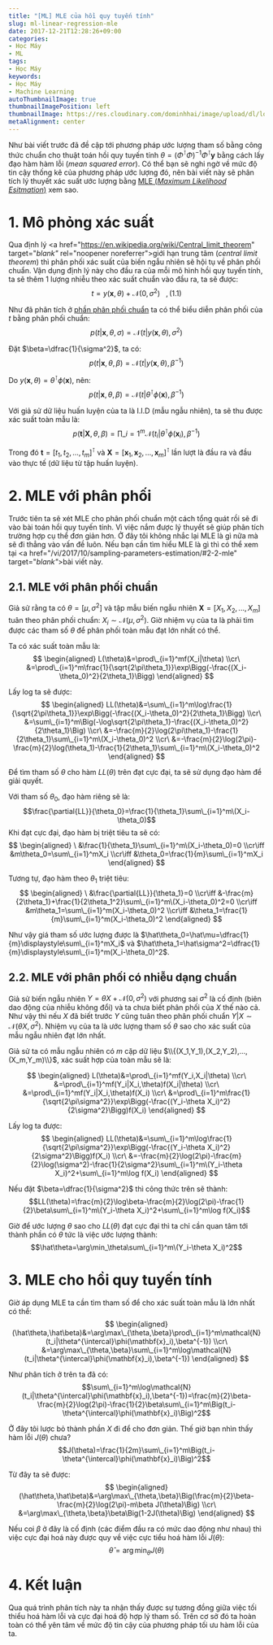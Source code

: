 ```yaml
---
title: "[ML] MLE của hồi quy tuyến tính"
slug: ml-linear-regression-mle
date: 2017-12-21T12:28:26+09:00
categories:
- Học Máy
- ML
tags:
- Học Máy
keywords:
- Học Máy
- Machine Learning
autoThumbnailImage: true
thumbnailImagePosition: left
thumbnailImage: https://res.cloudinary.com/dominhhai/image/upload/dl/logo.png
metaAlignment: center
---
```

Như bài viết trước đã đề cập tới phương pháp ước lượng tham số bằng công thức chuẩn cho thuật toán hồi quy tuyến tính $\theta=(\Phi^{\intercal}\Phi)^{-1}\Phi^{\intercal}\mathbf{y}$ bằng cách lấy đạo hàm hàm lỗi (*mean squared error*). Có thể bạn sẽ nghi ngờ về mức độ tin cậy thống kê của phương pháp ước lượng đó, nên bài viết này sẽ phân tích lý thuyết xác suất ước lượng bằng [MLE (*Maximum Likelihood Esitmation*)](/vi/2017/10/sampling-parameters-estimation/#2-2-mle) xem sao.
<!--more-->
<!--toc-->
# 1. Mô phỏng xác suất
Qua định lý <a href="https://en.wikipedia.org/wiki/Central_limit_theorem" target="_blank"_ rel="noopener noreferrer">giới hạn trung tâm</a> (*central limit theorem*) thì phân phối xác suất của biến ngẫu nhiên sẽ hội tụ về phân phối chuẩn. Vận dụng định lý này cho đầu ra của mỗi mô hình hồi quy tuyến tính, ta sẽ thêm 1 lượng nhiễu theo xác suất chuẩn vào đầu ra, ta sẽ được:
$$t=y(\mathbf{x},\theta)+\mathcal{N}(0,\sigma^2) ~~~,(1.1)$$

Như đã phân tích ở [phần phân phối chuẩn](/vi/2017/10/prob-com-var/#2-2-1-%C4%91%E1%BB%91i-v%E1%BB%9Bi-bi%E1%BA%BFn-1-chi%E1%BB%81u-univariate) ta có thể biểu diễn phân phối của $t$ bằng phân phối chuẩn:
$$p(t|\mathbf{x},\theta,\sigma)=\mathcal{N}(t|y(\mathbf{x},\theta),\sigma^2)$$

Đặt $\beta=\dfrac{1}{\sigma^2}$, ta có:
$$p(t|\mathbf{x},\theta,\beta)=\mathcal{N}(t|y(\mathbf{x},\theta),\beta^{-1})$$

Do $y(\mathbf{x},\theta)=\theta^{\intercal}\phi(\mathbf{x})$, nên:
$$p(t|\mathbf{x},\theta,\beta)=\mathcal{N}(t|\theta^{\intercal}\phi(\mathbf{x}),\beta^{-1})$$

Với giả sử dữ liệu huấn luyện của ta là I.I.D (mẫu ngẫu nhiên), ta sẽ thu được xác suất toàn mẫu là:
$$p(\mathbf{t}|\mathbf{X},\theta,\beta)=\prod\_{i=1}^m\mathcal{N}(t_i|\theta^{\intercal}\phi(\mathbf{x}_i),\beta^{-1})$$

Trong đó $\mathbf{t}=[t_1,t_2,...,t_m]^{\intercal}$ và $\mathbf{X}=[\mathbf{x}_1, \mathbf{x}_2,...,\mathbf{x}_m]^{\intercal}$ lần lượt là đầu ra và đầu vào thực tế (dữ liệu từ tập huấn luyện).

# 2. MLE với phân phối
Trước tiên ta sẽ xét MLE cho phân phối chuẩn một cách tổng quát rồi sẽ đi vào bài toán hồi quy tuyến tính. Vì việc nắm được lý thuyết sẽ giúp phân tích trường hợp cụ thể đơn giản hơn. Ở đây tôi không nhắc lại MLE là gì nữa mà sẽ đi thẳng vào vấn đề luôn. Nếu bạn cần tìm hiểu MLE là gì thì có thể xem tại <a href="/vi/2017/10/sampling-parameters-estimation/#2-2-mle" target="_blank"_>bài viết này</a>.
## 2.1. MLE với phân phối chuẩn
Giả sử rằng ta có $\theta=[\mu,\sigma^2]$ và tập mẫu biến ngẫu nhiên $\mathbf{X}=[X_1,X_2,...,X_m]$ tuân theo phân phối chuẩn: $X_i\sim\mathcal{N}(\mu,\sigma^2)$. Giờ nhiệm vụ của ta là phải tìm được các tham số $\theta$ để phân phối toàn mẫu đạt lớn nhất có thể.

Ta có xác suất toàn mẫu là:
$$
\begin{aligned}
L(\theta)&=\prod\_{i=1}^mf(X_i|\theta)
\\cr\ &=\prod\_{i=1}^m\frac{1}{\sqrt{2\pi\theta_1}}\exp\Bigg(-\frac{(X_i-\theta_0)^2}{2\theta_1}\Bigg)
\end{aligned}
$$

Lấy log ta sẽ được:
$$
\begin{aligned}
LL(\theta)&=\sum\_{i=1}^m\log\frac{1}{\sqrt{2\pi\theta_1}}\exp\Bigg(-\frac{(X_i-\theta_0)^2}{2\theta_1}\Bigg)
\\cr\ &=\sum\_{i=1}^m\Big(-\log\sqrt{2\pi\theta_1}-\frac{(X_i-\theta_0)^2}{2\theta_1}\Big)
\\cr\ &=-\frac{m}{2}\log(2\pi\theta_1)-\frac{1}{2\theta_1}\sum\_{i=1}^m\(X_i-\theta_0)^2
\\cr\ &=-\frac{m}{2}\log(2\pi)-\frac{m}{2}\log(\theta_1)-\frac{1}{2\theta_1}\sum\_{i=1}^m\(X_i-\theta_0)^2
\end{aligned}
$$

Để tìm tham số $\theta$ cho hàm $LL(\theta)$ trên đạt cực đại, ta sẽ sử dụng đạo hàm để giải quyết.

Với tham số $\theta_0$, đạo hàm riêng sẽ là:
$$\frac{\partial{LL}}{\theta_0}=\frac{1}{\theta_1}\sum\_{i=1}^m\(X_i-\theta_0)$$
Khi đạt cực đại, đạo hàm bị triệt tiêu ta sẽ có:
$$
\begin{aligned}
\ &\frac{1}{\theta_1}\sum\_{i=1}^m\(X_i-\theta_0)=0
\\cr\iff &m\theta_0=\sum\_{i=1}^mX_i
\\cr\iff &\theta_0=\frac{1}{m}\sum\_{i=1}^mX_i
\end{aligned}
$$

Tương tự, đạo hàm theo $\theta_1$ triệt tiêu:
$$
\begin{aligned}
\ &\frac{\partial{LL}}{\theta_1}=0
\\cr\iff &-\frac{m}{2\theta_1}+\frac{1}{2\theta_1^2}\sum\_{i=1}^m\(X_i-\theta_0)^2=0
\\cr\iff &m\theta_1=\sum\_{i=1}^m(X_i-\theta_0)^2
\\cr\iff &\theta_1=\frac{1}{m}\sum\_{i=1}^m(X_i-\theta_0)^2
\end{aligned}
$$

Như vậy giá tham số ước lượng được là $\hat\theta_0=\hat\mu=\dfrac{1}{m}\displaystyle\sum\_{i=1}^mX_i$ và $\hat\theta_1=\hat\sigma^2=\dfrac{1}{m}\displaystyle\sum\_{i=1}^m(X_i-\theta_0)^2$.

## 2.2. MLE với phân phối có nhiễu dạng chuẩn
Giả sử biến ngẫu nhiên $Y=\theta X+\mathcal{N}(0,\sigma^2)$ với phương sai $\sigma^2$ là cố định (biên dao động của nhiễu không đổi) và ta chưa biết phân phối của $X$ thế nào cả. Như vậy thì nếu $X$ đã biết trước $Y$ cũng tuân theo phân phối chuẩn $Y|X\sim\mathcal{N}(\theta X,\sigma^2)$. Nhiệm vụ của ta là ước lượng tham số $\theta$ sao cho xác suất của mẫu ngẫu nhiên đạt lớn nhất.

Giả sử ta có mẫu ngẫu nhiên có $m$ cặp dữ liệu $\\{(X_1,Y_1),(X_2,Y_2),...,(X_m,Y_m)\\}$, xác suất hợp của toàn mẫu sẽ là:

$$
\begin{aligned}
L(\theta)&=\prod\_{i=1}^mf(Y_i,X_i|\theta)
\\cr\ &=\prod\_{i=1}^mf(Y_i|X_i,\theta)f(X_i|\theta)
\\cr\ &=\prod\_{i=1}^mf(Y_i|X_i,\theta)f(X_i)
\\cr\ &=\prod\_{i=1}^m\frac{1}{\sqrt{2\pi\sigma^2}}\exp\Bigg(-\frac{(Y_i-\theta X_i)^2}{2\sigma^2}\Bigg)f(X_i)
\end{aligned}
$$

Lấy log ta được:
$$
\begin{aligned}
LL(\theta)&=\sum\_{i=1}^m\log\frac{1}{\sqrt{2\pi\sigma^2}}\exp\Bigg(-\frac{(Y_i-\theta X_i)^2}{2\sigma^2}\Bigg)f(X_i)
\\cr\ &=-\frac{m}{2}\log(2\pi)-\frac{m}{2}\log(\sigma^2)-\frac{1}{2\sigma^2}\sum\_{i=1}^m\(Y_i-\theta X_i)^2+\sum\_{i=1}^m\log f(X_i)
\end{aligned}
$$

Nếu đặt $\beta=\dfrac{1}{\sigma^2}$ thì công thức trên sẽ thành:
$$LL(\theta)=\frac{m}{2}\log\beta-\frac{m}{2}\log(2\pi)-\frac{1}{2}\beta\sum\_{i=1}^m\(Y_i-\theta X_i)^2+\sum\_{i=1}^m\log f(X_i)$$

Giờ để ước lượng $\theta$ sao cho $LL(\theta)$ đạt cực đại thì ta chỉ cần quan tâm tới thành phần có $\theta$ tức là việc ước lượng thành:
$$\hat\theta=\arg\min_\theta\sum\_{i=1}^m\(Y_i-\theta X_i)^2$$

# 3. MLE cho hồi quy tuyến tính
Giờ áp dụng MLE ta cần tìm tham số để cho xác suất toàn mẫu là lớn nhất có thể:
$$
\begin{aligned}
(\hat\theta,\hat\beta)&=\arg\max\_{\theta,\beta}\prod\_{i=1}^m\mathcal{N}(t_i|\theta^{\intercal}\phi(\mathbf{x}_i),\beta^{-1})
\\cr\ &=\arg\max\_{\theta,\beta}\sum\_{i=1}^m\log\mathcal{N}(t_i|\theta^{\intercal}\phi(\mathbf{x}_i),\beta^{-1})
\end{aligned}
$$

Như phân tích ở trên ta đã có:
$$\sum\_{i=1}^m\log\mathcal{N}(t_i|\theta^{\intercal}\phi(\mathbf{x}_i),\beta^{-1})=\frac{m}{2}\beta-\frac{m}{2}\log(2\pi)-\frac{1}{2}\beta\sum\_{i=1}^m\Big(t_i-\theta^{\intercal}\phi(\mathbf{x}_i)\Big)^2$$

Ở đây tôi lược bỏ thành phần $X$ đi để cho đơn giản. Thế giờ bạn nhìn thấy hàm lỗi $J(\theta)$ chưa?
$$J(\theta)=\frac{1}{2m}\sum\_{i=1}^m\Big(t_i-\theta^{\intercal}\phi(\mathbf{x}_i)\Big)^2$$

Từ đây ta sẽ được:
$$
\begin{aligned}
(\hat\theta,\hat\beta)&=\arg\max\_{\theta,\beta}\Big(\frac{m}{2}\beta-\frac{m}{2}\log(2\pi)-m\beta J(\theta)\Big)
\\cr\ &=\arg\max\_{\theta,\beta}\beta\Big(1-2J(\theta)\Big)
\end{aligned}
$$

Nếu coi $\beta$ ở đây là cố định (các điểm đầu ra có mức dao động như nhau) thì việc cực đại hoá này được quy về việc cực tiểu hoá hàm lỗi $J(\theta)$:
$$\hat\theta=\arg\min_\theta J(\theta)$$

# 4. Kết luận
Qua quá trình phân tích này ta nhận thấy được sự tương đồng giữa việc tối thiểu hoá hàm lỗi và cực đại hoá độ hợp lý tham số. Trên cơ sở đó ta hoàn toàn có thể yên tâm về mức độ tin cậy của phương pháp tối ưu hàm lỗi của ta.
